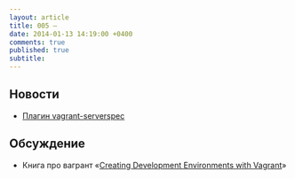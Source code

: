 ```yaml
---
layout: article
title: 005 — 
date: 2014-01-13 14:19:00 +0400
comments: true
published: true
subtitle: 
---
```


## Новости

* [Плагин vagrant-serverspec](https://github.com/jvoorhis/vagrant-serverspec)

## Обсуждение

* Книга про вагрант «[Creating Development Environments with Vagrant](http://www.packtpub.com/creating-development-environments-with-vagrant/book)»

